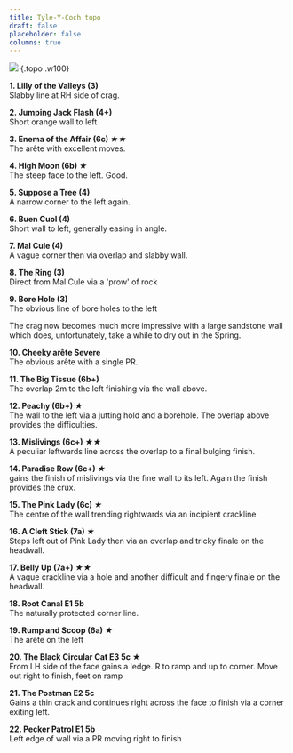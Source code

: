 ```yaml
---
title: Tyle-Y-Coch topo
draft: false
placeholder: false
columns: true
---
```


![](/img/south-wales/south-east-sandstone/TYLE3.gif)
{.topo .w100}

**1. Lilly of the Valleys (3)**  
Slabby line at RH side of crag.

**2. Jumping Jack Flash (4+)**  
Short orange wall to left

**3. Enema of the Affair (6c) *★★***  
The arête with excellent moves.

**4. High Moon (6b) *★***  
The steep face to the left. Good.

**5. Suppose a Tree (4)**  
A narrow corner to the left again.

**6. Buen Cuol (4)**  
Short wall to left, generally easing in angle.

**7. Mal Cule (4)**  
A vague corner then via overlap and slabby wall.

**8. The Ring (3)**  
Direct from Mal Cule via a 'prow' of rock

**9. Bore Hole (3)**  
The obvious line of bore holes to the left

The crag now becomes much more impressive with a large sandstone wall which does, unfortunately, take a while to dry out in the Spring.

**10. Cheeky arête Severe**  
The obvious arête with a single PR.

**11. The Big Tissue (6b+)**  
The overlap 2m to the left finishing via the wall above.

**12. Peachy (6b+) *★***  
The wall to the left via a jutting hold and a borehole. The overlap above provides the difficulties.

**13. Mislivings (6c+) *★★***  
A peculiar leftwards line across the overlap to a final bulging finish.

**14. Paradise Row (6c+) *★***  
gains the finish of mislivings via the fine wall to its left. Again the finish provides the crux.

**15. The Pink Lady (6c) *★***  
The centre of the wall trending rightwards via an incipient crackline

**16. A Cleft Stick (7a) *★***  
Steps left out of Pink Lady then via an overlap and tricky finale on the headwall.

**17. Belly Up (7a+) *★★***  
A vague crackline via a hole and another difficult and fingery finale on the headwall.

**18. Root Canal E1 5b**  
The naturally protected corner line.

**19. Rump and Scoop (6a) *★***  
The arête on the left

**20. The Black Circular Cat E3 5c *★***  
From LH side of the face gains a ledge. R to ramp and up to corner. Move out right to finish, feet on ramp

**21. The Postman E2 5c**  
Gains a thin crack and continues right across the face to finish via a corner exiting left.

**22. Pecker Patrol E1 5b**  
Left edge of wall via a PR moving right to finish